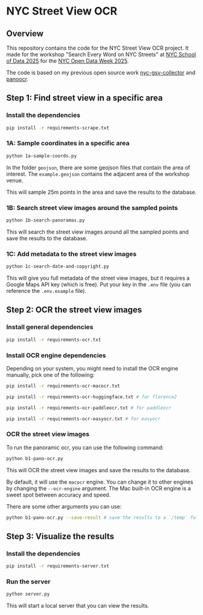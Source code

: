 # NYC Street View OCR

## Overview

This repository contains the code for the NYC Street View OCR project. It made for the workshop "Search Every Word on NYC Streets" at [NYC School of Data 2025](https://nycsodata25.sched.com) for the [NYC Open Data Week 2025](https://2025.open-data.nyc/).

The code is based on my previous open source work [nyc-gsv-collector](https://github.com/yz3440/nyc-gsv-collector) and [panoocr](https://github.com/yz3440/panoocr).

## Step 1: Find street view in a specific area

### Install the dependencies

```bash
pip install -r requirements-scrape.txt
```

### 1A: Sample coordinates in a specific area

```bash
python 1a-sample-coords.py
```

In the folder `geojson`, there are some geojson files that contain the area of interest. The `example.geojson` contains the adjacent area of the workshop venue.

This will sample 25m points in the area and save the results to the database.

### 1B: Search street view images around the sampled points

```bash
python 1b-search-panoramas.py
```

This will search the street view images around all the sampled points and save the results to the database.

### 1C: Add metadata to the street view images

```bash
python 1c-search-date-and-copyright.py
```

This will give you full metadata of the street view images, but it requires a Google Maps API key (which is free). Put your key in the `.env` file (you can reference the `.env.example` file).

## Step 2: OCR the street view images

### Install general dependencies

```bash
pip install -r requirements-ocr.txt
```

### Install OCR engine dependencies

Depending on your system, you might need to install the OCR engine manually, pick one of the following:

```bash
pip install -r requirements-ocr-macocr.txt

pip install -r requirements-ocr-huggingface.txt # for florence2

pip install -r requirements-ocr-paddleocr.txt # for paddleocr

pip install -r requirements-ocr-easyocr.txt # for easyocr
```

### OCR the street view images

To run the panoramic ocr, you can use the following command:

```bash
python b1-pano-ocr.py
```

This will OCR the street view images and save the results to the database.

By default, it will use the `macocr` engine. You can change it to other engines by changing the `--ocr-engine` argument. The Mac built-in OCR engine is a sweet spot between accuracy and speed.

There are some other arguments you can use:

```bash
python b1-pano-ocr.py --save-result # save the results to a `/temp` folder
```

## Step 3: Visualize the results

### Install the dependencies

```bash
pip install -r requirements-server.txt
```

### Run the server

```bash
python server.py
```

This will start a local server that you can view the results.
